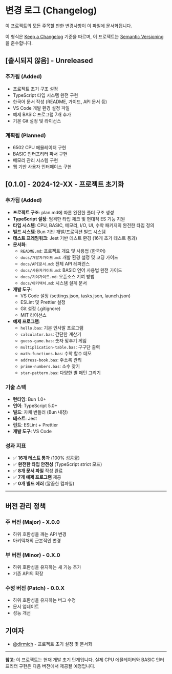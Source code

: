 # 변경 로그 (Changelog)

이 프로젝트의 모든 주목할 만한 변경사항이 이 파일에 문서화됩니다.

이 형식은 [Keep a Changelog](https://keepachangelog.com/ko/1.0.0/) 기준을 따르며,
이 프로젝트는 [Semantic Versioning](https://semver.org/spec/v2.0.0.html)을 준수합니다.

## [출시되지 않음] - Unreleased

### 추가됨 (Added)
- 프로젝트 초기 구조 설정
- TypeScript 타입 시스템 완전 구현
- 한국어 문서 작성 (README, 가이드, API 문서 등)
- VS Code 개발 환경 설정 파일
- 예제 BASIC 프로그램 7개 추가
- 기본 Git 설정 및 라이선스

### 계획됨 (Planned)
- 6502 CPU 에뮬레이터 구현
- BASIC 인터프리터 파서 구현
- 메모리 관리 시스템 구현
- 웹 기반 사용자 인터페이스 구현

## [0.1.0] - 2024-12-XX - 프로젝트 초기화

### 추가됨 (Added)
- **프로젝트 구조**: plan.md에 따른 완전한 폴더 구조 생성
- **TypeScript 설정**: 엄격한 타입 체크 및 현대적 ES 기능 지원
- **타입 시스템**: CPU, BASIC, 메모리, I/O, UI, 수학 패키지의 완전한 타입 정의
- **빌드 시스템**: Bun 기반 개발/프로덕션 빌드 시스템
- **테스트 프레임워크**: Jest 기반 테스트 환경 (16개 초기 테스트 통과)
- **문서화**: 
  - `README.md`: 프로젝트 개요 및 사용법 (한국어)
  - `docs/개발자가이드.md`: 개발 환경 설정 및 코딩 가이드
  - `docs/API문서.md`: 전체 API 레퍼런스
  - `docs/사용자가이드.md`: BASIC 언어 사용법 완전 가이드
  - `docs/기여가이드.md`: 오픈소스 기여 방법
  - `docs/아키텍처.md`: 시스템 설계 문서
- **개발 도구**:
  - VS Code 설정 (settings.json, tasks.json, launch.json)
  - ESLint 및 Prettier 설정
  - Git 설정 (.gitignore)
  - MIT 라이선스
- **예제 프로그램**:
  - `hello.bas`: 기본 인사말 프로그램
  - `calculator.bas`: 간단한 계산기
  - `guess-game.bas`: 숫자 맞추기 게임
  - `multiplication-table.bas`: 구구단 출력
  - `math-functions.bas`: 수학 함수 데모
  - `address-book.bas`: 주소록 관리
  - `prime-numbers.bas`: 소수 찾기
  - `star-pattern.bas`: 다양한 별 패턴 그리기

### 기술 스택
- **런타임**: Bun 1.0+
- **언어**: TypeScript 5.0+
- **빌드**: 자체 번들러 (Bun 내장)
- **테스트**: Jest
- **린트**: ESLint + Prettier
- **개발 도구**: VS Code

### 성과 지표
- ✅ **16개 테스트 통과** (100% 성공률)
- ✅ **완전한 타입 안전성** (TypeScript strict 모드)
- ✅ **8개 문서 파일** 작성 완료
- ✅ **7개 예제 프로그램** 제공
- ✅ **0개 빌드 에러** (깔끔한 컴파일)

---

## 버전 관리 정책

### 주 버전 (Major) - X.0.0
- 하위 호환성을 깨는 API 변경
- 아키텍처의 근본적인 변경

### 부 버전 (Minor) - 0.X.0  
- 하위 호환성을 유지하는 새 기능 추가
- 기존 API의 확장

### 수정 버전 (Patch) - 0.0.X
- 하위 호환성을 유지하는 버그 수정
- 문서 업데이트
- 성능 개선

## 기여자

- [@dirmich](https://github.com/dirmich) - 프로젝트 초기 설정 및 문서화

---

**참고**: 이 프로젝트는 현재 개발 초기 단계입니다. 실제 CPU 에뮬레이터와 BASIC 인터프리터 구현은 다음 버전에서 제공될 예정입니다.